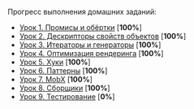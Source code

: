 Прогресс выполнения домашних заданий:
- [Урок 1. Промисы и обёртки](https://docs.google.com/document/d/168uWmUBMMh6ZpZNGwafYAgRl_J_9kulWGKgiD585CSk/edit) [**100%**]
- [Урок 2. Дескрипторы свойств объектов](https://docs.google.com/document/d/1Dz4shUVjQDAoWdfxrPloaRrmnMDYdpX8_tZYQAY4pwA/edit) [**100%**]
- [Урок 3. Итераторы и генераторы](https://docs.google.com/document/d/1lR3dDL1jZM1auTnOF-1kS7_yNST2y6298OfXWSRMSwk/edit) [**100%**]
- [Урок 4. Оптимизация рендеринга](https://docs.google.com/document/d/1CkH8v4CyZpvJ35hNbTQwZGlbFvp5d3vp5prxpD3EH90/edit) [**100%**]
- [Урок 5. Хуки](https://docs.google.com/document/d/1u2jrBslRIKgyvrsjHoKmhfJ4948LJPigRQVmjljd75I/edit) [**100%**]
- [Урок 6. Паттерны](https://docs.google.com/document/d/1y_DAXdD5n8pMeG5JkXda0czWHt2y1HXqxZ-NACauzcY/edit) [**100%**]
- [Урок 7. MobX](https://docs.google.com/document/d/1tvLvWqRWC6AouF0LZEoFn3zS8GgoA8k48B55QlW8Onk/edit) [**100%**]
- [Урок 8. Сборщики](https://docs.google.com/document/d/1sn7F9Ir83RRzCh2QVZoAiBseH7dJdLCyh1fEFR2HQGo/edit) [**100%**]
- [Урок 9. Тестирование](https://docs.google.com/document/d/1WL_3tQ3lYVF7TWJfTTC4yhdg5cAOUE0jtg3YjroX_h8/edit) [**0%**]
